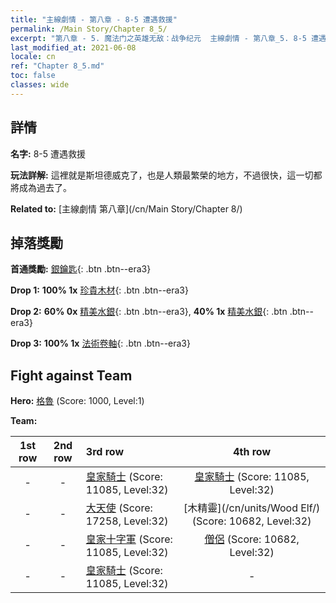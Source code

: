 ```yaml
---
title: "主線劇情 - 第八章 - 8-5 遭遇救援"
permalink: /Main Story/Chapter 8_5/
excerpt: "第八章 - 5. 魔法门之英雄无敌：战争纪元  主線劇情 - 第八章_5. 8-5 遭遇救援"
last_modified_at: 2021-06-08
locale: cn
ref: "Chapter 8_5.md"
toc: false
classes: wide
---
```


## 詳情

 **名字:** 8-5 遭遇救援

 **玩法詳解:** 這裡就是斯坦德威克了，也是人類最繁榮的地方，不過很快，這一切都將成為過去了。

 **Related to:** [主線劇情 第八章](/cn/Main Story/Chapter 8/)

## 掉落獎勵

 **首通獎勵:** [銀鑰匙](/cn/Items/con_693/){: .btn .btn--era3}

 **Drop 1:** **100% 1x** [珍貴木材](/cn/Items/mat_27/){: .btn .btn--era3}

 **Drop 2:** **60% 0x** [精美水銀](/cn/Items/mat_21/){: .btn .btn--era3}, **40% 1x** [精美水銀](/cn/Items/mat_21/){: .btn .btn--era3}

 **Drop 3:** **100% 1x** [法術卷軸](/cn/Items/con_694/){: .btn .btn--era3}


## Fight against Team
 **Hero:** [格魯](/cn/heroes/Gelu/) (Score: 1000, Level:1)

 **Team:**


  | 1st row | 2nd row | 3rd row | 4th row |
  |:----:|:----:|:----|:----:|
  | - | - | [皇家騎士](/cn/units/Cavalier/) (Score: 11085, Level:32)  | [皇家騎士](/cn/units/Cavalier/) (Score: 11085, Level:32)  |
  | - | - | [大天使](/cn/units/Angel/) (Score: 17258, Level:32)  | [木精靈](/cn/units/Wood Elf/) (Score: 10682, Level:32)  |
  | - | - | [皇家十字軍](/cn/units/Swordsman/) (Score: 11085, Level:32)  | [僧侶](/cn/units/Monk/) (Score: 10682, Level:32)  |
  | - | - | [皇家騎士](/cn/units/Cavalier/) (Score: 11085, Level:32)  | - |


